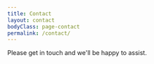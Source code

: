 ```yaml
---
title: Contact
layout: contact
bodyClass: page-contact
permalink: /contact/
---
```


Please get in touch and we'll be happy to assist.